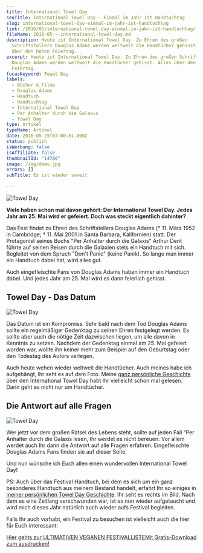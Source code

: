```yaml
---
title: International Towel Day
seoTitle: International Towel Day - Einmal im Jahr ist Handtuchtag
slug: international-towel-day-einmal-im-jahr-ist-handtuchtag
link: /2016/05/international-towel-day-einmal-im-jahr-ist-handtuchtag/
fileName: 2016-05---international-towel-day.md
description: Heute ist International Towel Day. Zu Ehren des großen
  Schriftstellers Douglas Adams werden weltweit die Handtücher gehisst. Alles
  über den hohen Feiertag.
excerpt: Heute ist International Towel Day. Zu Ehren des großen Schriftstellers
  Douglas Adams werden weltweit die Handtücher gehisst. Alles über den hohen
  Feiertag.
focusKeyword: Towel Day
labels:
  - Bücher & Filme
  - Douglas Adams
  - Handtuch
  - Handtuchtag
  - International Towel Day
  - Per Anhalter durch die Galaxis
  - Towel Day
type: Artikel
typeName: Artikel
date: 2016-05-25T07:00:51.000Z
status: publish
isWerbung: false
isAffiliate: false
thumbnailId: "14786"
image: /img/demo.jpg
errors: []
subTitle: Es ist wieder soweit
  
---
```


![Towel Day](http://cardamonchai.com/wp-content/uploads/2013/05/img_5386-640x857.jpg "Das Handtuch ist gehisst!")

**Viele haben schon mal davon gehört: Der International Towel Day. Jedes Jahr
am 25. Mai wird er gefeiert. Doch was steckt eigentlich dahinter?**

Das Fest findet zu Ehren des Schriftstellers Douglas Adams (\* 11. März 1952 in
Cambridge; † 11. Mai 2001 in Santa Barbara, Kalifornien) statt. Der Protagonist
seines Buchs "Per Anhalter durch die Galaxis" Arthur Dent führte auf seinen
Reisen durch die Galaxien stets ein Handtuch mit sich. Begleitet von dem Spruch
"Don't Panic" (keine Panik). So lange man immer ein Handtuch dabei hat, wird
alles gut.

Auch eingefleischte Fans von Douglas Adams haben immer ein Handtuch dabei. Und
jedes Jahr am 25. Mai wird es dann feierlich gehisst.

## Towel Day - Das Datum

![Towel Day](http://cardamonchai.com/wp-content/uploads/2013/05/douglas-adams-640x610.jpg "Douglas Adams - der Mann mit der Antwort")

Das Datum ist ein Kompromiss. Sehr bald nach dem Tod Douglas Adams sollte ein
regelmäßiger Gedenktag zu seinen Ehren festgelegt werden. Es sollte aber auch
die nötige Zeit dazwischen liegen, um alle davon in Kenntnis zu setzen. Nachdem
der Gedenktag einmal am 25. Mai gefeiert worden war, wollte ihn keiner mehr zum
Beispiel auf den Geburtstag oder den Todestag des Autors verlegen.

Auch heute wehen wieder weltweit die Handtücher. Auch meines habe ich
aufgehängt, Ihr seht es auf dem Foto. Meine
[ganz persönliche Geschichte](/2013/05/towel-day/) über den International Towel
Day habt Ihr vielleicht schon mal gelesen. Darin geht es nicht nur um
Handtücher.

## Die Antwort auf alle Fragen

![Towel Day](http://cardamonchai.com/wp-content/uploads/2013/05/img_4203-640x960.jpg "Festival-Handtuch")

Wer jetzt vor dem großen Rätsel des Lebens steht, sollte auf jeden Fall "Per
Anhalter durch die Galaxis lesen, Ihr werdet es nicht bereuen. Vor allem werdet
auch Ihr dann die Antwort auf alle Fragen erfahren. Eingefleischte Douglas Adams
Fans finden sie auf dieser Seite.

Und nun wünsche ich Euch allen einen wundervollen International Towel Day!

PS: Auch über das Festival Handtuch, bei dem es sich um ein ganz besonderes
Handtuch aus meinem Bestand handelt, erfahrt Ihr so einiges in
[meiner persönlichen Towel Day Geschichte](/2013/05/towel-day/). Ihr seht es
rechts im Bild. Nach dem es eine Zeitlang verschwunden war, ist es nun wieder
aufgetaucht und wird mich dieses Jahr natürlich auch wieder aufs Festival
begleiten.

Falls Ihr auch vorhabt, ein Festival zu besuchen ist vielleicht auch die hier
für Euch interessant:

[Hier gehts zur ULTIMATIVEN VEGANEN FESTIVALLISTEMit Gratis-Download zum ausdrucken!](/2015/03/die-ultimative-vegane-festivalliste)

  